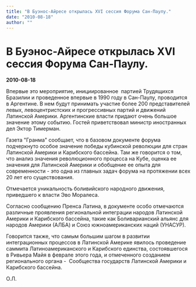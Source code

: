 ```yaml
---
title: "В Буэнос-Айресе открылась XVI сессия Форума Сан-Паулу."
date: "2010-08-18"
author: ""
---
```


# В Буэнос-Айресе открылась XVI сессия Форума Сан-Паулу.

**2010-08-18** 

Впервые это мероприятие, инициированное  партией Трудящихся Бразилии и проведенное впервые в 1990 году в Сан-Паулу, проводится в Аргентине. В нем будут принимать участие более 200 представителей левых, левоцентристских и прогрессивных партий и движений Латинской Америки. Аргентинские власти придают очень большое значение этому событию. Гостей приветствовал министр иностранных дел Эктор Тимерман.

Газета "Гранма" сообщает, что в базовом документе форума подчеркнуто особое значение победы кубинской революции для стран Латинской Америки и Карибского бассейна. Там же говорится о том, что анализ значения революционного процесса на Кубе, оценка ее значения для Латинской Америки и обобщение ее опыта для современности - это одна из главных задач форума на протяжении всех 20 лет его существования.

Отмечается уникальность боливийского народного движения, приведшего к власти Эво Моралеса.

Согласно сообщению Пренса Латина, в документе особо отмечаются различные проявления региональной интеграции народов Латинской Америки и Карибского бассейна, такие как Боливарианский альянс для народов Америки (АЛБА) и Союз южноамериканских наций (УНАСУР).

Говорится также, что самым большим шагом в развитии интеграционных процессов в Латинской Америке явилось проведение саммита Латиноамериканского и Карибского единства, состоявшегося в Ривьера Майя в феврале этого года, и отмеченного созданием регионального органа -  Сообщества государств Латинской Америки и Карибского бассейна.

О.Л.